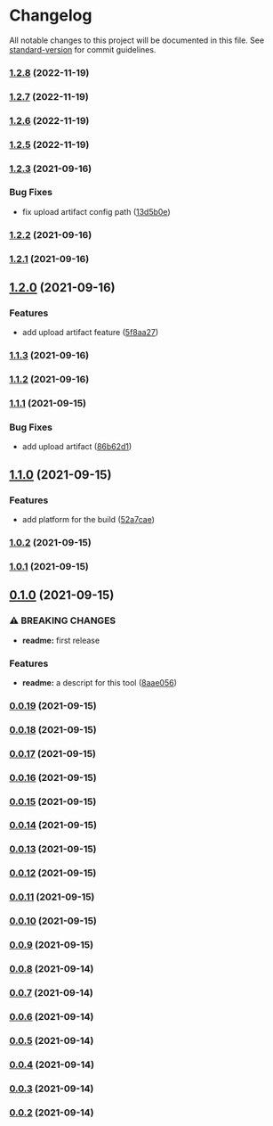 # Changelog

All notable changes to this project will be documented in this file. See [standard-version](https://github.com/conventional-changelog/standard-version) for commit guidelines.

### [1.2.8](https://github.com/miggene/cocos-build/compare/v1.2.7...v1.2.8) (2022-11-19)

### [1.2.7](https://github.com/miggene/cocos-build/compare/v1.2.6...v1.2.7) (2022-11-19)

### [1.2.6](https://github.com/miggene/cocos-build/compare/v1.2.5...v1.2.6) (2022-11-19)

### [1.2.5](https://github.com/miggene/cocos-build/compare/v1.2.3...v1.2.5) (2022-11-19)

### [1.2.3](https://github.com/miggene/cocos-build/compare/v1.2.2...v1.2.3) (2021-09-16)


### Bug Fixes

* fix upload artifact config path ([13d5b0e](https://github.com/miggene/cocos-build/commit/13d5b0e7cd2632051e26aa50ac2f66cc67ad164a))

### [1.2.2](https://github.com/miggene/cocos-build/compare/v1.2.1...v1.2.2) (2021-09-16)

### [1.2.1](https://github.com/miggene/cocos-build/compare/v1.2.0...v1.2.1) (2021-09-16)

## [1.2.0](https://github.com/miggene/cocos-build/compare/v1.1.3...v1.2.0) (2021-09-16)


### Features

* add upload artifact feature ([5f8aa27](https://github.com/miggene/cocos-build/commit/5f8aa279ffb115a53bbc9edb32991f6797b97a03))

### [1.1.3](https://github.com/miggene/cocos-build/compare/v1.1.2...v1.1.3) (2021-09-16)

### [1.1.2](https://github.com/miggene/cocos-build/compare/v1.1.1...v1.1.2) (2021-09-16)

### [1.1.1](https://github.com/miggene/cocos-build/compare/v1.1.0...v1.1.1) (2021-09-15)


### Bug Fixes

* add upload artifact ([86b62d1](https://github.com/miggene/cocos-build/commit/86b62d1ad4cbbd284c80b844d324a2c460423ad2))

## [1.1.0](https://github.com/miggene/cocos-build/compare/v1.0.2...v1.1.0) (2021-09-15)


### Features

* add platform for the build ([52a7cae](https://github.com/miggene/cocos-build/commit/52a7caefea78f971723dbee0f27690c9aa340f9d))

### [1.0.2](https://github.com/miggene/cocos-build/compare/v1.0.1...v1.0.2) (2021-09-15)

### [1.0.1](https://github.com/miggene/cocos-build/compare/v0.1.0...v1.0.1) (2021-09-15)

## [0.1.0](https://github.com/miggene/cocos-build/compare/v0.0.19...v0.1.0) (2021-09-15)


### ⚠ BREAKING CHANGES

* **readme:** first release

### Features

* **readme:** a descript for this tool ([8aae056](https://github.com/miggene/cocos-build/commit/8aae0560936e62f13b640cc202ced19f4d1a9d36))

### [0.0.19](https://github.com/miggene/cocos-build/compare/v0.0.18...v0.0.19) (2021-09-15)

### [0.0.18](https://github.com/miggene/cocos-build/compare/v0.0.17...v0.0.18) (2021-09-15)

### [0.0.17](https://github.com/miggene/cocos-build/compare/v0.0.16...v0.0.17) (2021-09-15)

### [0.0.16](https://github.com/miggene/cocos-build/compare/v0.0.15...v0.0.16) (2021-09-15)

### [0.0.15](https://github.com/miggene/cocos-build/compare/v0.0.14...v0.0.15) (2021-09-15)

### [0.0.14](https://github.com/miggene/cocos-build/compare/v0.0.13...v0.0.14) (2021-09-15)

### [0.0.13](https://github.com/miggene/cocos-build/compare/v0.0.12...v0.0.13) (2021-09-15)

### [0.0.12](https://github.com/miggene/cocos-build/compare/v0.0.11...v0.0.12) (2021-09-15)

### [0.0.11](https://github.com/miggene/cocos-build/compare/v0.0.10...v0.0.11) (2021-09-15)

### [0.0.10](https://github.com/miggene/cocos-build/compare/v0.0.9...v0.0.10) (2021-09-15)

### [0.0.9](https://github.com/miggene/cocos-build/compare/v0.0.8...v0.0.9) (2021-09-15)

### [0.0.8](https://github.com/miggene/cocos-build/compare/v0.0.7...v0.0.8) (2021-09-14)

### [0.0.7](https://github.com/miggene/cocos-build/compare/v0.0.3...v0.0.7) (2021-09-14)

### [0.0.6](https://github.com/miggene/cocos-build/compare/v0.0.3...v0.0.6) (2021-09-14)

### [0.0.5](https://github.com/miggene/cocos-build/compare/v0.0.4...v0.0.5) (2021-09-14)

### [0.0.4](https://github.com/miggene/cocos-build/compare/v0.0.3...v0.0.4) (2021-09-14)

### [0.0.3](https://github.com/miggene/cocos-build/compare/v0.0.2...v0.0.3) (2021-09-14)

### [0.0.2](https://github.com/miggene/cocos-build/compare/v0.0.1...v0.0.2) (2021-09-14)

